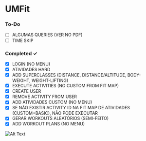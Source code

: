 # UMFit

### To-Do
- [ ] ALGUMAS QUERIES (VER NO PDF)
- [ ] TIME SKIP

### Completed  ✓
- [x] LOGIN (NO MENU)
- [x] ATIVIDADES HARD
- [x] ADD SUPERCLASSES (DISTANCE, DISTANCE/ALTITUDE, BODY-WEIGHT, WEIGHT-LIFTING)
- [x] EXECUTE ACTIVITIES (NO CUSTOM FROM FIT MAP)
- [x] CREATE USER
- [x] REMOVE ACTIVITY FROM USER
- [x] ADD ATIVIDADES CUSTOM (NO MENU)
- [x] SE NÃO EXISTIR ACTIVITY ID NA FIT MAP DE ATIVIDADES (CUSTOM+BASIC), NÃO PODE EXECUTAR
- [x] GERAR WORKOUTS ALEATÓRIOS (SEMI-FEITO)
- [x] ADD WORKOUT PLANS (NO MENU)

![Alt Text](https://media.tenor.com/nyYC6dg86mQAAAAM/maxime-mr-bean-profile-pic.gif)
